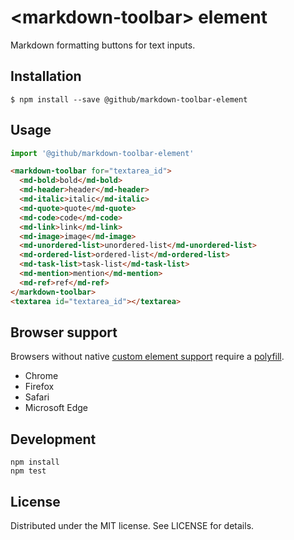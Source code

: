 # &lt;markdown-toolbar&gt; element

Markdown formatting buttons for text inputs.

## Installation

```
$ npm install --save @github/markdown-toolbar-element
```

## Usage

```js
import '@github/markdown-toolbar-element'
```

```html
<markdown-toolbar for="textarea_id">
  <md-bold>bold</md-bold>
  <md-header>header</md-header>
  <md-italic>italic</md-italic>
  <md-quote>quote</md-quote>
  <md-code>code</md-code>
  <md-link>link</md-link>
  <md-image>image</md-image>
  <md-unordered-list>unordered-list</md-unordered-list>
  <md-ordered-list>ordered-list</md-ordered-list>
  <md-task-list>task-list</md-task-list>
  <md-mention>mention</md-mention>
  <md-ref>ref</md-ref>
</markdown-toolbar>
<textarea id="textarea_id"></textarea>
```

## Browser support

Browsers without native [custom element support][support] require a [polyfill][].

- Chrome
- Firefox
- Safari
- Microsoft Edge

[support]: https://caniuse.com/#feat=custom-elementsv1
[polyfill]: https://github.com/webcomponents/custom-elements

## Development

```
npm install
npm test
```

## License

Distributed under the MIT license. See LICENSE for details.
